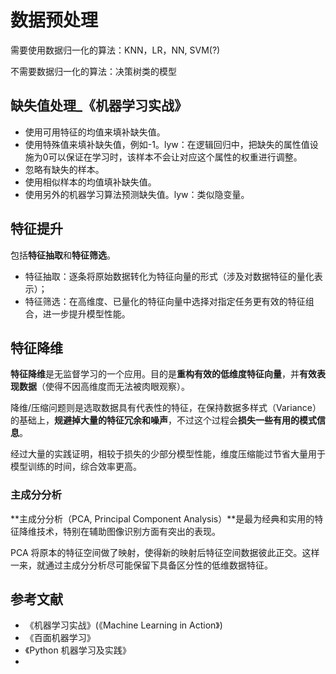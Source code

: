# 数据预处理

需要使用数据归一化的算法：KNN，LR，NN, SVM(?)

不需要数据归一化的算法：决策树类的模型

## 

## 缺失值处理_《机器学习实战》

- 使用可用特征的均值来填补缺失值。
- 使用特殊值来填补缺失值，例如-1。lyw：在逻辑回归中，把缺失的属性值设施为0可以保证在学习时，该样本不会让对应这个属性的权重进行调整。
- 忽略有缺失的样本。
- 使用相似样本的均值填补缺失值。
- 使用另外的机器学习算法预测缺失值。lyw：类似隐变量。

## 特征提升

包括**特征抽取**和**特征筛选**。

- 特征抽取：逐条将原始数据转化为特征向量的形式（涉及对数据特征的量化表示）；
- 特征筛选：在高维度、已量化的特征向量中选择对指定任务更有效的特征组合，进一步提升模型性能。

## 特征降维

**特征降维**是无监督学习的一个应用。目的是**重构有效的低维度特征向量**，并**有效表现数据**（使得不因高维度而无法被肉眼观察）。

降维/压缩问题则是选取数据具有代表性的特征，在保持数据多样式（Variance）的基础上，**规避掉大量的特征冗余和噪声**，不过这个过程会**损失一些有用的模式信息**。

经过大量的实践证明，相较于损失的少部分模型性能，维度压缩能过节省大量用于模型训练的时间，综合效率更高。

### 主成分分析

**主成分分析（PCA, Principal Component Analysis）**是最为经典和实用的特征降维技术，特别在辅助图像识别方面有突出的表现。

PCA 将原本的特征空间做了映射，使得新的映射后特征空间数据彼此正交。这样一来，就通过主成分分析尽可能保留下具备区分性的低维数据特征。

## 参考文献

- 《机器学习实战》(《Machine Learning in Action》)
- 《百面机器学习》
- 《Python 机器学习及实践》
- 

